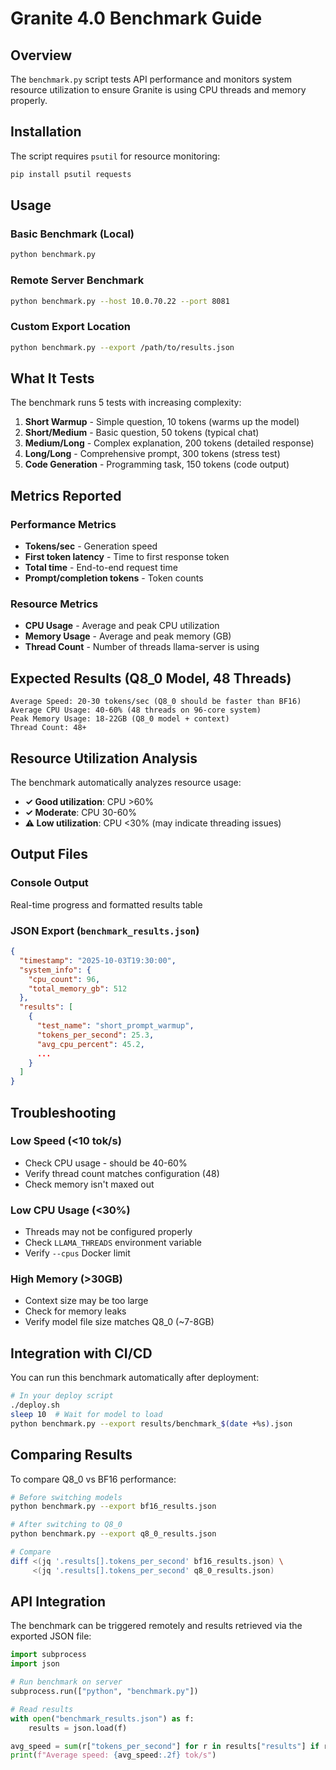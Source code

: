 # Granite 4.0 Benchmark Guide

## Overview

The `benchmark.py` script tests API performance and monitors system resource utilization to ensure Granite is using CPU threads and memory properly.

## Installation

The script requires `psutil` for resource monitoring:

```bash
pip install psutil requests
```

## Usage

### Basic Benchmark (Local)

```bash
python benchmark.py
```

### Remote Server Benchmark

```bash
python benchmark.py --host 10.0.70.22 --port 8081
```

### Custom Export Location

```bash
python benchmark.py --export /path/to/results.json
```

## What It Tests

The benchmark runs 5 tests with increasing complexity:

1. **Short Warmup** - Simple question, 10 tokens (warms up the model)
2. **Short/Medium** - Basic question, 50 tokens (typical chat)
3. **Medium/Long** - Complex explanation, 200 tokens (detailed response)
4. **Long/Long** - Comprehensive prompt, 300 tokens (stress test)
5. **Code Generation** - Programming task, 150 tokens (code output)

## Metrics Reported

### Performance Metrics
- **Tokens/sec** - Generation speed
- **First token latency** - Time to first response token
- **Total time** - End-to-end request time
- **Prompt/completion tokens** - Token counts

### Resource Metrics
- **CPU Usage** - Average and peak CPU utilization
- **Memory Usage** - Average and peak memory (GB)
- **Thread Count** - Number of threads llama-server is using

## Expected Results (Q8_0 Model, 48 Threads)

```
Average Speed: 20-30 tokens/sec (Q8_0 should be faster than BF16)
Average CPU Usage: 40-60% (48 threads on 96-core system)
Peak Memory Usage: 18-22GB (Q8_0 model + context)
Thread Count: 48+
```

## Resource Utilization Analysis

The benchmark automatically analyzes resource usage:

- **✓ Good utilization**: CPU >60%
- **✓ Moderate**: CPU 30-60%
- **⚠️ Low utilization**: CPU <30% (may indicate threading issues)

## Output Files

### Console Output
Real-time progress and formatted results table

### JSON Export (`benchmark_results.json`)
```json
{
  "timestamp": "2025-10-03T19:30:00",
  "system_info": {
    "cpu_count": 96,
    "total_memory_gb": 512
  },
  "results": [
    {
      "test_name": "short_prompt_warmup",
      "tokens_per_second": 25.3,
      "avg_cpu_percent": 45.2,
      ...
    }
  ]
}
```

## Troubleshooting

### Low Speed (<10 tok/s)
- Check CPU usage - should be 40-60%
- Verify thread count matches configuration (48)
- Check memory isn't maxed out

### Low CPU Usage (<30%)
- Threads may not be configured properly
- Check `LLAMA_THREADS` environment variable
- Verify `--cpus` Docker limit

### High Memory (>30GB)
- Context size may be too large
- Check for memory leaks
- Verify model file size matches Q8_0 (~7-8GB)

## Integration with CI/CD

You can run this benchmark automatically after deployment:

```bash
# In your deploy script
./deploy.sh
sleep 10  # Wait for model to load
python benchmark.py --export results/benchmark_$(date +%s).json
```

## Comparing Results

To compare Q8_0 vs BF16 performance:

```bash
# Before switching models
python benchmark.py --export bf16_results.json

# After switching to Q8_0
python benchmark.py --export q8_0_results.json

# Compare
diff <(jq '.results[].tokens_per_second' bf16_results.json) \
     <(jq '.results[].tokens_per_second' q8_0_results.json)
```

## API Integration

The benchmark can be triggered remotely and results retrieved via the exported JSON file:

```python
import subprocess
import json

# Run benchmark on server
subprocess.run(["python", "benchmark.py"])

# Read results
with open("benchmark_results.json") as f:
    results = json.load(f)

avg_speed = sum(r["tokens_per_second"] for r in results["results"] if r["success"]) / len(results["results"])
print(f"Average speed: {avg_speed:.2f} tok/s")
```
